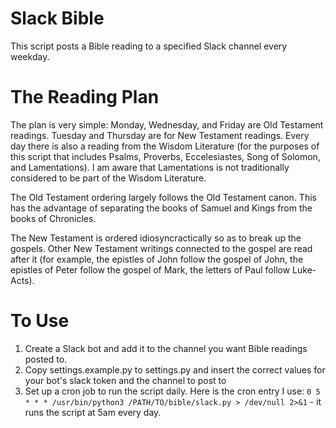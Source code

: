 # Slack Bible
This script posts a Bible reading to a specified Slack channel every weekday.

# The Reading Plan
The plan is very simple: Monday, Wednesday, and Friday are Old Testament readings. Tuesday and Thursday are for New Testament readings. Every day there is also a reading from the Wisdom Literature (for the purposes of this script that includes Psalms, Proverbs, Eccelesiastes, Song of Solomon, and Lamentations). I am aware that Lamentations is not traditionally considered to be part of the Wisdom Literature.

The Old Testament ordering largely follows the Old Testament canon. This has the advantage of separating the books of Samuel and Kings from the books of Chronicles.

The New Testament is ordered idiosyncractically so as to break up the gospels. Other New Testament writings connected to the gospel are read after it (for example, the epistles of John follow the gospel of John, the epistles of Peter follow the gospel of Mark, the letters of Paul follow Luke-Acts).

# To Use
1) Create a Slack bot and add it to the channel you want Bible readings posted to. 
2) Copy settings.example.py to settings.py and insert the correct values for your bot's slack token and the channel to post to
3) Set up a cron job to run the script daily. Here is the cron entry I use: `0 5 * * * /usr/bin/python3 /PATH/TO/bible/slack.py > /dev/null 2>&1` - it runs the script at 5am every day.
